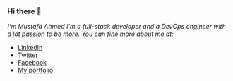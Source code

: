 ### Hi there 👋

*I'm Mustafa Ahmed I'm a full-stack developer and a DevOps engineer with a lot passion to be more. You can fine more about me at:*

 - [LinkedIn](https://www.linkedin.com/in/mustafa-balila-171217159/)
 - [Twitter](https://twitter.com/)
 - [Facebook](https://web.facebook.com/profile.php?id=100032343484686)
 - [My portfolio](https://mustafabalila.herokuapp.com/)
